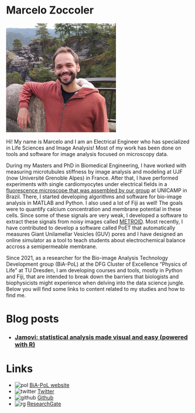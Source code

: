 # Marcelo Zoccoler

![](/images/marcelo_zoccoler_photo.jpg)

Hi! My name is Marcelo and I am an Electrical Engineer who has specialized in Life Sciences and Image Analysis!
Most of my work has been done on tools and software for image analysis focused on microscopy data.

During my Masters and PhD in Biomedical Engineering, I have worked with measuring microtubules stiffness by image analysis and modeling at UJF (now Université Grenoble Alpes) in France. After that, I have performed experiments with single cardiomyocytes under electrical fields in a [fluorescence microscope that was assembled by our group](https://doi.org/10.1007/978-3-319-19387-8_318) at UNICAMP in Brazil. There, I started developing algorithms and software for bio-image analysis in MATLAB and Python. I also used a lot of Fiji as well! The goals were to quantify calcium concentration and membrane potential in these cells. Since some of these signals are very weak, I developed a software to extract these signals from noisy images called [METROID](https://doi.org/10.1186/s12859-020-03661-9). Most recently, I have contributed to develop a software called PoET that automatically measures Giant Unilamellar Vesicles (GUV) pores and I have designed an online simulator as a tool to teach students about electrochemical balance accross a semipermeable membrane.

Since 2021, as a researcher for the Bio-image Analysis Technology Development group (BiA-PoL) at the DFG Cluster of Excellence “Physics of Life” at TU Dresden, I am developing courses and tools, mostly in Python and Fiji, that are intended to break down the barriers that biologists and biophysicists might experience when delving into the data science jungle. Below you will find some links to content related to my studies and how to find me.

# Blog posts

  * ### [Jamovi: statistical analysis made visual and easy (powered with R)](jamovi/jamovi.md)

# Links
  * <img src="https://pbs.twimg.com/media/DoG8b8CX0AANQo8.jpg" alt="pol" width="25"/> [BiA-PoL website](https://physics-of-life.tu-dresden.de/en/research/core-groups/bio-image-analysis)
  * <img src="https://upload.wikimedia.org/wikipedia/de/thumb/9/9f/Twitter_bird_logo_2012.svg/1200px-Twitter_bird_logo_2012.svg.png" alt="twitter" width="25"/> [Twitter](https://twitter.com/zoccolermarcelo)
  * <img src="https://pbs.twimg.com/profile_images/1414990564408262661/r6YemvF9_400x400.jpg" alt="github" width="25"/> [Github](https://github.com/zoccoler)
  * <img src="https://pbs.twimg.com/profile_images/1186252947417636866/SsIMiCEU_400x400.jpg" alt="rg" width="20"/>  [ResearchGate](https://www.researchgate.net/profile/Marcelo-Zoccoler)

